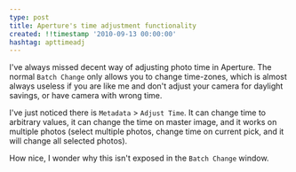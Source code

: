 ```yaml
---
type: post
title: Aperture's time adjustment functionality
created: !!timestamp '2010-09-13 00:00:00'
hashtag: apttimeadj
---
```

I've always missed decent way of adjusting photo time in Aperture. The normal `Batch Change` only allows you to change time-zones, which is almost always useless if you are like me and don't adjust your camera for daylight savings, or have camera with wrong time.

I've just noticed there is `Metadata` > `Adjust Time`. It can change time to arbitrary values, it can change the time on master image, and it works on multiple photos (select multiple photos, change time on current pick, and it will change all selected photos).

How nice, I wonder why this isn't exposed in the `Batch Change` window.